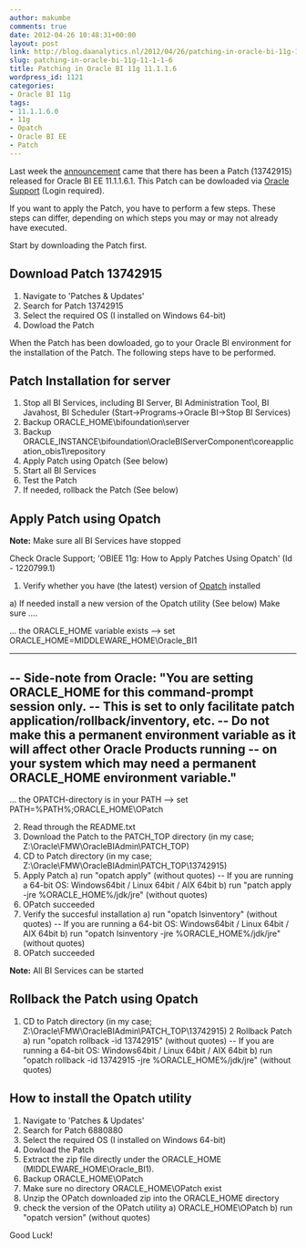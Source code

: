 ```yaml
---
author: makumbe
comments: true
date: 2012-04-26 10:48:31+00:00
layout: post
link: http://blog.daanalytics.nl/2012/04/26/patching-in-oracle-bi-11g-11-1-1-6/
slug: patching-in-oracle-bi-11g-11-1-1-6
title: Patching in Oracle BI 11g 11.1.1.6
wordpress_id: 1121
categories:
- Oracle BI 11g
tags:
- 11.1.1.6.0
- 11g
- Opatch
- Oracle BI EE
- Patch
---
```


Last week the [announcement](https://blogs.oracle.com/proactivesupportEPM/entry/obiee_11_1_1_62) came that there has been a Patch (13742915) released for Oracle BI EE 11.1.1.6.1. This Patch can be dowloaded via [Oracle Support](https://supporthtml.oracle.com/) (Login required).

If you want to apply the Patch, you have to perform a few steps. These steps can differ, depending on which steps you may or may not already have executed.

Start by downloading the Patch first.

**Download Patch 13742915**
--------------------------------

1. Navigate to 'Patches & Updates'
2. Search for Patch 13742915
3. Select the required OS (I installed on Windows 64-bit)
4. Dowload the Patch

When the Patch has been dowloaded, go to your Oracle BI environment for the installation of the Patch. The following steps have to be performed.

**Patch Installation for server**
--------------------------------
1. Stop all BI Services, including BI Server, BI Administration Tool, BI Javahost, BI Scheduler (Start->Programs->Oracle BI->Stop BI Services)
2. Backup ORACLE_HOME\bifoundation\server
3. Backup ORACLE_INSTANCE\bifoundation\OracleBIServerComponent\coreapplication_obis1\repository
4. Apply Patch using Opatch (See below)
5. Start all BI Services
6. Test the Patch
7. If needed, rollback the Patch (See below)

**Apply Patch using Opatch**
--------------------------------

**Note:** Make sure all BI Services have stopped

Check Oracle Support; 'OBIEE 11g: How to Apply Patches Using Opatch' (Id - 1220799.1)

1. Verify whether you have (the latest) version of [Opatch](http://www.orafaq.com/wiki/Opatch) installed

a) If needed install a new version of the Opatch utility (See below)
Make sure ....

... the ORACLE_HOME variable exists --> set ORACLE_HOME=MIDDLEWARE_HOME\Oracle_BI1

----
-- **Side-note from Oracle:** "You are setting ORACLE_HOME for this command-prompt session only.
-- This is set to only facilitate patch application/rollback/inventory, etc.
-- Do not make this a permanent environment variable as it will affect other Oracle Products running
-- on your system which may need a permanent ORACLE_HOME environment variable."
----

... the OPATCH-directory is in your PATH --> set PATH=%PATH%;ORACLE_HOME\OPatch

2. Read through the README.txt
3. Download the Patch to the PATCH_TOP directory (in my case; Z:\Oracle\FMW\OracleBIAdmin\PATCH_TOP)
4. CD to Patch directory (in my case; Z:\Oracle\FMW\OracleBIAdmin\PATCH_TOP\13742915)
5. Apply Patch
a) run "opatch apply" (without quotes)
-- If you are running a 64-bit OS: Windows64bit / Linux 64bit / AIX 64bit
b) run "patch apply -jre %ORACLE_HOME%/jdk/jre" (without quotes)
6. OPatch succeeded
7. Verify the succesful installation
a) run "opatch lsinventory" (without quotes)
-- If you are running a 64-bit OS: Windows64bit / Linux 64bit / AIX 64bit
b) run "opatch lsinventory -jre %ORACLE_HOME%/jdk/jre" (without quotes)
8. OPatch succeeded

**Note:** All BI Services can be started

**Rollback the Patch using Opatch**
--------------------------------
1. CD to Patch directory (in my case; Z:\Oracle\FMW\OracleBIAdmin\PATCH_TOP\13742915)
2 Rollback Patch
a) run "opatch rollback -id 13742915" (without quotes)
-- If you are running a 64-bit OS: Windows64bit / Linux 64bit / AIX 64bit
b) run "opatch rollback -id 13742915 -jre %ORACLE_HOME%/jdk/jre" (without quotes)

**How to install the Opatch utility**
---------------------------------------

1. Navigate to 'Patches & Updates'
2. Search for Patch 6880880
3. Select the required OS (I installed on Windows 64-bit)
4. Dowload the Patch
5. Extract the zip file directly under the ORACLE_HOME (MIDDLEWARE_HOME\Oracle_BI1).
6. Backup ORACLE_HOME\OPatch
7. Make sure no directory ORACLE_HOME\OPatch exist
8. Unzip the OPatch downloaded zip into the ORACLE_HOME directory
9. check the version of the OPatch utility
a) ORACLE_HOME\OPatch
b) run "opatch version" (without quotes)

Good Luck!
